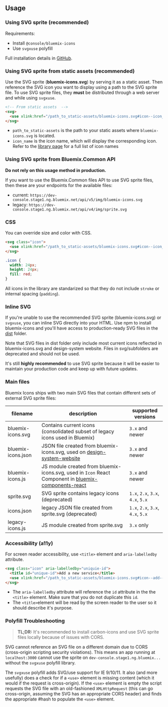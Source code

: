 ## Usage

### Using SVG sprite (recommended)

Requirements: 

- Install `@console/bluemix-icons`
- Use `svgxuse` polyfill
	
Full installation details in [GitHub](https://github.ibm.com/Bluemix/bluemix-icons/blob/master/docs/install.md). 

### Using SVG sprite from static assets (recommended)

Use the SVG sprite (__bluemix-icons.svg__) by serving it as a static asset.
Then reference the SVG icon you want to display using a path to the SVG sprite file.
To use SVG sprite files, they __must__ be distributed through a web server and while using `svgxuse`. 

```html
<!-- From static assets  -->
<svg>
  <use xlink:href="/path_to_static-assets/bluemix-icons.svg#icon--icon_name"></use>
</svg>
```

- `path_to_static-assets` is the path to your static assets where `bluemix-icons.svg` is located.
- `icon_name` is the icon name, which will display the corresponding icon. Refer to the [library page](http://design-system.stage1.mybluemix.net/essentials/iconography.html#library) for a full list of icon names

### Using SVG sprite from Bluemix.Common API

__Do not rely on this usage method in production.__

If you want to use the Bluemix.Common files API to use SVG sprite files, then these are your endpoints for the available files:

- current: `https://dev-console.stage1.ng.bluemix.net/api/v5/img/bluemix-icons.svg`
- legacy: `https://dev-console.stage1.ng.bluemix.net/api/v4/img/sprite.svg`


### CSS

You can override size and color with CSS.

```html
<svg class="icon">
  <use xlink:href="/path_to_static-assets/bluemix-icons.svg#icon--icon_name"></use>
</svg>
```

```css
.icon {
  width: 24px;
  height: 24px;
  fill: red;
}
```

All icons in the library are standarized so that they do not include `stroke` or internal spacing (`padding`).

### Inline SVG

If you're unable to use the recommended SVG sprite (bluemix-icons.svg) or `svgxuse`, you can inline SVG directly into your HTML.
Use npm to install bluemix-icons and you'll have access to production-ready SVG files in the [dist](https://github.ibm.com/Bluemix/bluemix-icons/tree/master/dist) folder.

Note that SVG files in dist folder only include most current icons reflected in bluemix-icons.svg and design-system website. 
Files in svg/subfolders are deprecated and should not be used. 

It's still **highly recommended** to use SVG sprite because it will be easier to maintain your production code and keep up with future updates.

### Main files

Bluemix Icons ships with two main SVG files that contain different sets of external SVG sprite files:

| filename | description | supported versions|
|-----|--------|---------------|
|bluemix-icons.svg| Contains current icons (consolidated subset of legacy icons used in Bluemix) | `3.x` and newer|
|bluemix-icons.json| JSON file created from bluemix-icons.svg, used on [design-system-website](http://design-system.stage1.mybluemix.net/essentials/iconography.html#library) | `3.x` and newer|
|bluemix-icons.js| JS module created from bluemix-icons.svg, used in `Icon` React Component in [bluemix-components-react](https://github.ibm.com/Bluemix/bluemix-components-react) | `3.x` and newer|
|sprite.svg| SVG sprite contains legacy icons (deprecated) | `1.x`, `2.x`, `3.x`, `4.x`, `5.x`|
|icons.json| legacy JSON file created from sprite.svg (deprecated) | `1.x`, `2.x`, `3.x`, `4.x`, `5.x`|
|legacy-icons.js| JS module created from sprite.svg | `3.x` only|


### Accessibility (a11y)

For screen reader accessibility, use `<title>` element and `aria-labelledby` attribute.

```html
<svg class="icon" aria-labelledby="uniquie-id">
  <title id="unique-id">Add a new service</title>
  <use xlink:href="/path_to_static-assets/bluemix-icons.svg#icon--add--glyph"></use>
</svg>
```
* The `aria-labelledby` attribute will reference the `id` attribute in the the `<title>` element.
Make sure that you do not duplicate this `id`.
* The `<title>`element will be read by the screen reader to the user so it should describe it's purpose.

### Polyfill Troubleshooting

> __TL;DR:__ It's recommended to install carbon-icons and use SVG sprite files locally because of issues with CORS.

SVG cannot reference an SVG file on a different domain due to CORS (cross-origin scripting security violations).
This means an app running at `localhost:3000` cannot use the sprite on `dev-console.stage1.ng.bluemix...` without the `svgxuse` polyfill library.

The `svgxuse` polyfill adds SVG/use support for IE 9/10/11. 
It also (and more usefully) does a check for if a `<use>` element is missing content (which it would if the request is cross-origin). If the `<use>` element is empty the script requests the SVG file with an old-fashioned `XMLHttpRequest` (this can go cross-origin, assuming the SVG has an appropriate CORS header) and finds the appropriate #hash to populate the `<use>` element.




